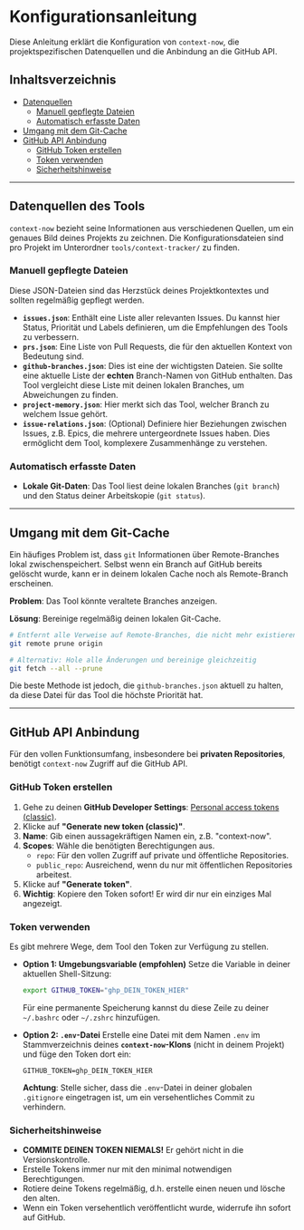# Konfigurationsanleitung

Diese Anleitung erklärt die Konfiguration von `context-now`, die projektspezifischen Datenquellen und die Anbindung an die GitHub API.

## Inhaltsverzeichnis
- [Datenquellen](#datenquellen-des-tools)
  - [Manuell gepflegte Dateien](#manuell-gepflegte-dateien)
  - [Automatisch erfasste Daten](#automatisch-erfasste-daten)
- [Umgang mit dem Git-Cache](#umgang-mit-dem-git-cache)
- [GitHub API Anbindung](#github-api-anbindung)
  - [GitHub Token erstellen](#github-token-erstellen)
  - [Token verwenden](#token-verwenden)
  - [Sicherheitshinweise](#sicherheitshinweise)

---

## Datenquellen des Tools

`context-now` bezieht seine Informationen aus verschiedenen Quellen, um ein genaues Bild deines Projekts zu zeichnen. Die Konfigurationsdateien sind pro Projekt im Unterordner `tools/context-tracker/` zu finden.

### Manuell gepflegte Dateien

Diese JSON-Dateien sind das Herzstück deines Projektkontextes und sollten regelmäßig gepflegt werden.

- **`issues.json`**: Enthält eine Liste aller relevanten Issues. Du kannst hier Status, Priorität und Labels definieren, um die Empfehlungen des Tools zu verbessern.
- **`prs.json`**: Eine Liste von Pull Requests, die für den aktuellen Kontext von Bedeutung sind.
- **`github-branches.json`**: Dies ist eine der wichtigsten Dateien. Sie sollte eine aktuelle Liste der **echten** Branch-Namen von GitHub enthalten. Das Tool vergleicht diese Liste mit deinen lokalen Branches, um Abweichungen zu finden.
- **`project-memory.json`**: Hier merkt sich das Tool, welcher Branch zu welchem Issue gehört.
- **`issue-relations.json`**: (Optional) Definiere hier Beziehungen zwischen Issues, z.B. Epics, die mehrere untergeordnete Issues haben. Dies ermöglicht dem Tool, komplexere Zusammenhänge zu verstehen.

### Automatisch erfasste Daten

- **Lokale Git-Daten**: Das Tool liest deine lokalen Branches (`git branch`) und den Status deiner Arbeitskopie (`git status`).

---

## Umgang mit dem Git-Cache

Ein häufiges Problem ist, dass `git` Informationen über Remote-Branches lokal zwischenspeichert. Selbst wenn ein Branch auf GitHub bereits gelöscht wurde, kann er in deinem lokalen Cache noch als Remote-Branch erscheinen.

**Problem**: Das Tool könnte veraltete Branches anzeigen.

**Lösung**: Bereinige regelmäßig deinen lokalen Git-Cache.
```bash
# Entfernt alle Verweise auf Remote-Branches, die nicht mehr existieren
git remote prune origin

# Alternativ: Hole alle Änderungen und bereinige gleichzeitig
git fetch --all --prune
```
Die beste Methode ist jedoch, die `github-branches.json` aktuell zu halten, da diese Datei für das Tool die höchste Priorität hat.

---

## GitHub API Anbindung

Für den vollen Funktionsumfang, insbesondere bei **privaten Repositories**, benötigt `context-now` Zugriff auf die GitHub API.

### GitHub Token erstellen

1.  Gehe zu deinen **GitHub Developer Settings**: [Personal access tokens (classic)](https://github.com/settings/tokens).
2.  Klicke auf **"Generate new token (classic)"**.
3.  **Name**: Gib einen aussagekräftigen Namen ein, z.B. "context-now".
4.  **Scopes**: Wähle die benötigten Berechtigungen aus.
    -   `repo`: Für den vollen Zugriff auf private und öffentliche Repositories.
    -   `public_repo`: Ausreichend, wenn du nur mit öffentlichen Repositories arbeitest.
5.  Klicke auf **"Generate token"**.
6.  **Wichtig**: Kopiere den Token sofort! Er wird dir nur ein einziges Mal angezeigt.

### Token verwenden

Es gibt mehrere Wege, dem Tool den Token zur Verfügung zu stellen.

- **Option 1: Umgebungsvariable (empfohlen)**
  Setze die Variable in deiner aktuellen Shell-Sitzung:
  ```bash
  export GITHUB_TOKEN="ghp_DEIN_TOKEN_HIER"
  ```
  Für eine permanente Speicherung kannst du diese Zeile zu deiner `~/.bashrc` oder `~/.zshrc` hinzufügen.

- **Option 2: `.env`-Datei**
  Erstelle eine Datei mit dem Namen `.env` im Stammverzeichnis deines **`context-now`-Klons** (nicht in deinem Projekt) und füge den Token dort ein:
  ```
  GITHUB_TOKEN=ghp_DEIN_TOKEN_HIER
  ```
  **Achtung**: Stelle sicher, dass die `.env`-Datei in deiner globalen `.gitignore` eingetragen ist, um ein versehentliches Commit zu verhindern.

### Sicherheitshinweise

- **COMMITE DEINEN TOKEN NIEMALS!** Er gehört nicht in die Versionskontrolle.
- Erstelle Tokens immer nur mit den minimal notwendigen Berechtigungen.
- Rotiere deine Tokens regelmäßig, d.h. erstelle einen neuen und lösche den alten.
- Wenn ein Token versehentlich veröffentlicht wurde, widerrufe ihn sofort auf GitHub.
